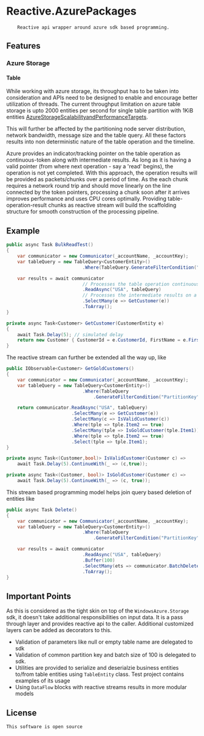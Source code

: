 # Reactive.AzurePackages
        Reactive api wrapper around azure sdk based programming.
## Features
### Azure Storage
#### Table
While working with azure storage, its throughput has to be taken into consideration and APIs need to be designed 
to enable and encourage better utilization of threads. The current throughput limitation on azure table storage 
is upto 2000 entities per second for single table partition with 1KiB entities 
[AzureStorageScalabilityandPerformanceTargets][1]. 

This will further be affected by the partitioning node server distribution, network bandwidth, message size and 
the table query. All these factors results into non deterministic nature of the table operation and the timeline.
    
Azure provides an indicator/tracking pointer on the table operation as continuous-token along with intermediate 
results. As long as it is having a  valid pointer (from where next operation - say a 'read' begins), the operation 
is not yet completed. With this approach, the operation results will be provided as packets/chunks over a period 
of time. As the each chunk requires a network round trip and should move linearly on the line connected by the 
token pointers, processing a chunk soon after it arrives improves performance and uses CPU cores optimally. 
Providing table-operation-result chunks as reactive stream will build the scaffolding structure for smooth 
construction of the processing pipeline. 

[1]: https://docs.microsoft.com/en-us/azure/storage/common/storage-scalability-targets

Example
-------
```csharp
public async Task BulkReadTest()
{
    var communicator = new Communicator(_accountName, _accountKey);
    var tableQuery = new TableQuery<CustomerEntity>()
                            .Where(TableQuery.GenerateFilterCondition("PartitionKey", QueryComparisons.GreaterThan, "Partition"));

    var results = await communicator
                            // Processes the table operation continuously on a separate thread
                            .ReadAsync("USA", tableQuery) 
                            // Processes the intermediate results on a separate thread soon after it becomes available
                            .SelectMany(e => GetCustomer(e)) 
                            .ToArray();
}

private async Task<Customer> GetCustomer(CustomerEntity e)
{
    await Task.Delay(5); // simulated delay
    return new Customer { CustomerId = e.CustomerId, FirstName = e.FirstName, LastName = e.LastName };
}
```
The reactive stream can further be extended all the way up, like 
```csharp
public IObservable<Customer> GetGoldCustomers()
{
    var communicator = new Communicator(_accountName, _accountKey);
    var tableQuery = new TableQuery<CustomerEntity>()
                            .Where(TableQuery
                                .GenerateFilterCondition("PartitionKey", QueryComparisons.GreaterThan, "Partition"));

    return communicator.ReadAsync("USA", tableQuery)
                        .SelectMany(e => GetCustomer(e))
                        .SelectMany(c => IsValidCustomer(c))
                        .Where(tple => tple.Item2 == true)
                        .SelectMany(tple => IsGoldCustomer(tple.Item1))
                        .Where(tple => tple.Item2 == true)
                        .Select(tple => tple.Item1);
}

private async Task<(Customer,bool)> IsValidCustomer(Customer c) => 
    await Task.Delay(5).ContinueWith(_ => (c,true));

private async Task<(Customer, bool)> IsGoldCustomer(Customer c) => 
    await Task.Delay(5).ContinueWith(_ => (c, true));
```

This stream based programming model helps join query based deletion of entities like
```csharp
public async Task Delete()
{
    var communicator = new Communicator(_accountName, _accountKey);
    var tableQuery = new TableQuery<CustomerEntity>()
                            .Where(TableQuery
                                .GenerateFilterCondition("PartitionKey", QueryComparisons.GreaterThan, "DateRange"));

    var results = await communicator
                            .ReadAsync("USA", tableQuery)
                            .Buffer(100)
                            .SelectMany(ets => communicator.BatchDeleteAsync("Table", ets.ToArray()))
                            .ToArray();
}
```
Important Points
----------------
As this is considered as the tight skin on top of the `WindowsAzure.Storage` sdk, 
it doesn't take additional responsibilities on input data. It is a pass through 
layer and provides reactive api to the caller. Additional customized layers can be 
added as decorators to this.

* Validation of parameters like null or empty table name are delegated to sdk
* Validation of common partition key and batch size of 100 is delegated to sdk. 
* Utilities are provided to serialize and deserialzie business entities to/from table 
    entities using `TableEntity` class. Test project contains examples of its usage
* Using `DataFlow` blocks with reactive streams results in more modular models

License
-------
    This software is open source
